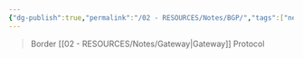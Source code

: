 ```yaml
---
{"dg-publish":true,"permalink":"/02 - RESOURCES/Notes/BGP/","tags":["netzwerk/protocol"],"noteIcon":"","updated":"2024-07-24T11:23:29.000+02:00"}
---
```


>Border [[02 - RESOURCES/Notes/Gateway\|Gateway]] Protocol